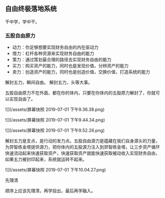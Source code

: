 
## 自由终极落地系统

干中学，学中干。

### 五股自由原力
* 动力：你足够想要实现财务自由的内在驱动力
* 借力：杠杆各种资源来实现财务自由的能力
* 策力：通过策划最合理的路径去实现财务自由的能力
* 买力：购买资产的能力，同时也是发现价值，分辨资产的能力
* 卖力：创造资产的能力，同时也是创造价值，交换价值，打造系统的能力

解封五力，瞬间自由。
解封五力，头等大事。

五股自由原力不在外面，都在你的体内，只要在你体内的五股原力解封了，你就可以实现自由了。

![](/assets/屏幕快照 2019-07-01 下午9.36.38.png)

![](/assets/屏幕快照 2019-07-01 下午9.44.34.png)


![](/assets/屏幕快照 2019-07-01 下午9.52.26.png)

解封五力是支点，是行动的发力点。五股自由源力是蕴藏在我们自身源头的力量，为羿智练金塔提供源力，把你体内的五股源力注入到羿智练金塔，让三步资产循环快速流动起来快速获取资产，快速获取资产就能快速获取被动收入实现财务自由，如果五力被封印起来，系统就运转不起来。


![](/assets/屏幕快照 2019-07-01 下午10.04.27.png)


先理清

顺序上应该先理清，再学投出，最后再学融入。







